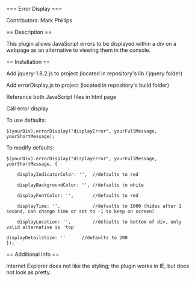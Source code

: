=== Error Display ===

Contributors: Mark Phillips


== Description ==

This plugin allows JavaScript errors to be displayed within a div on a webpage as an alternative to viewing them in the console.  


== Installation ==

Add jquery-1.8.2.js to project (located in repository's lib / jquery folder)

Add errorDisplay.js to project (located in repository's build folder)

Reference both JavaScript files in html page

Call error display

  To use defaults: 

    $(yourDiv).errorDisplay("displayError", yourFullMessage, yourShortMessage);

  To modify defaults:

    $(yourDiv).errorDisplay("displayError", yourFullMessage, yourShortMessage, {

        displayIndicatorColor: '',  //defaults to red

        displayBackgroundColor: '', //defaults to white

        displayFontColor: '',       //defaults to red

        displayTime: '',            //defaults to 1000 (hides after 1 second, can change time or set to -1 to keep on screen)

        displayLocation: '',        //defaults to bottom of div, only valid alternative is 'top'

	displayDetailsSize: ''	    //defaults to 200
    });


== Additional Info  ==

Internet Explorer does not like the styling; the plugin works in IE, but does not look as pretty.